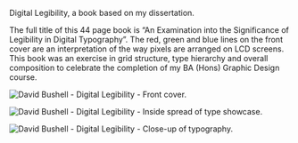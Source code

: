 Digital Legibility, a book based on my dissertation.

The full title of this 44 page book is “An Examination into the Significance of Legibility in Digital Typography”. The red, green and blue lines on the front cover are an interpretation of the way pixels are arranged on LCD screens. This book was an exercise in grid structure, type hierarchy and overall composition to celebrate the completion of my BA (Hons) Graphic Design course.

![David Bushell - Digital Legibility - Front cover.](/images/portfolio/digleg1.png)

![David Bushell - Digital Legibility - Inside spread of type showcase.](/images/portfolio/digleg3.png)

![David Bushell - Digital Legibility - Close-up of typography.](/images/portfolio/digleg4.png)
